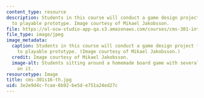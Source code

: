 ```yaml
---
content_type: resource
description: Students in this course will conduct a game design project from conceptualization
  to playable prototype. Image courtesy of Mikael Jakobsson.
file: https://ol-ocw-studio-app-qa.s3.amazonaws.com/courses/cms-301-introduction-to-game-design-methods-spring-2016/3e2e9d4cfcae6b92be5de751a24ed27c_cms-301s16-th.jpg
file_type: image/jpeg
image_metadata:
  caption: Students in this course will conduct a game design project from conceptualization
    to playable prototype. (Image courtesy of Mikael Jakobsson.)
  credit: Image courtesy of Mikael Jakobsson.
  image-alt: Students sitting around a homemade board game with several game pieces
    on it.
resourcetype: Image
title: cms-301s16-th.jpg
uid: 3e2e9d4c-fcae-6b92-be5d-e751a24ed27c
---
```

